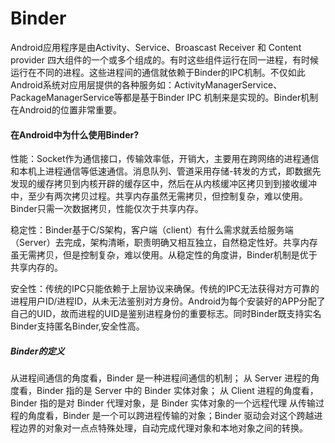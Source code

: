 # Binder

Android应用程序是由Activity、Service、Broascast Receiver 和 Content provider 四大组件的一个或多个组成的。有时这些组件运行在同一进程，有时候运行在不同的进程。这些进程间的通信就依赖于Binder的IPC机制。不仅如此Android系统对应用层提供的各种服务如：ActivityManagerService、PackageManagerService等都是基于Binder IPC 机制来是实现的。Binder机制在Android的位置非常重要。

#### 在Android中为什么使用Binder?

性能：Socket作为通信接口，传输效率低，开销大，主要用在跨网络的进程通信和本机上进程通信等低速通信。消息队列、管道采用存储-转发的方式，即数据先发现的缓存拷贝到内核开辟的缓存区中，然后在从内核缓冲区拷贝到到接收缓冲中，至少有两次拷贝过程。共享内存虽然无需拷贝，但控制复杂，难以使用。Binder只需一次数据拷贝，性能仅次于共享内存。

稳定性：Binder基于C/S架构，客户端（client）有什么需求就丢给服务端（Server）去完成，架构清晰，职责明确又相互独立，自然稳定性好。共享内存虽无需拷贝，但是控制复杂，难以使用。从稳定性的角度讲，Binder机制是优于共享内存的。

安全性：传统的IPC只能依赖于上层协议来确保。传统的IPC无法获得对方可靠的进程用户ID/进程ID，从未无法鉴别对方身份。Android为每个安装好的APP分配了自己的UID，故而进程的UID是鉴别进程身份的重要标志。同时Binder既支持实名Binder支持匿名Binder,安全性高。



##### Binder的定义

从进程间通信的角度看，Binder 是一种进程间通信的机制； 从 Server 进程的角度看，Binder 指的是 Server 中的 Binder 实体对象； 从 Client 进程的角度看，Binder 指的是对 Binder 代理对象，是 Binder 实体对象的一个远程代理 从传输过程的角度看，Binder 是一个可以跨进程传输的对象；Binder 驱动会对这个跨越进程边界的对象对一点点特殊处理，自动完成代理对象和本地对象之间的转换。